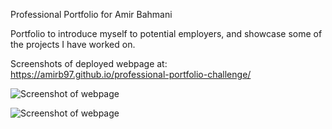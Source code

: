 Professional Portfolio for Amir Bahmani

Portfolio to introduce myself to potential employers, and showcase some of the projects I have worked on.

Screenshots of deployed webpage at:
https://amirb97.github.io/professional-portfolio-challenge/

![Screenshot of webpage](./assets/images/live-url-1?raw=true)

![Screenshot of webpage](./assets/images/live-url-2?raw=true)
